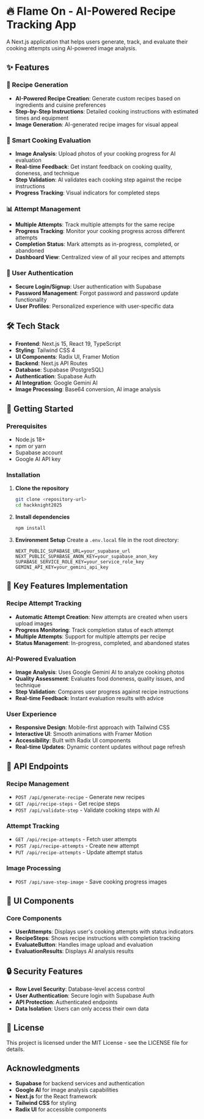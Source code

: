 # 🔥 Flame On - AI-Powered Recipe Tracking App

A Next.js application that helps users generate, track, and evaluate their cooking attempts using AI-powered image analysis.

## ✨ Features

### 🍳 Recipe Generation
- **AI-Powered Recipe Creation**: Generate custom recipes based on ingredients and cuisine preferences
- **Step-by-Step Instructions**: Detailed cooking instructions with estimated times and equipment
- **Image Generation**: AI-generated recipe images for visual appeal

### 📸 Smart Cooking Evaluation
- **Image Analysis**: Upload photos of your cooking progress for AI evaluation
- **Real-time Feedback**: Get instant feedback on cooking quality, doneness, and technique
- **Step Validation**: AI validates each cooking step against the recipe instructions
- **Progress Tracking**: Visual indicators for completed steps

### 📊 Attempt Management
- **Multiple Attempts**: Track multiple attempts for the same recipe
- **Progress Tracking**: Monitor your cooking progress across different attempts
- **Completion Status**: Mark attempts as in-progress, completed, or abandoned
- **Dashboard View**: Centralized view of all your recipes and attempts

### 🔐 User Authentication
- **Secure Login/Signup**: User authentication with Supabase
- **Password Management**: Forgot password and password update functionality
- **User Profiles**: Personalized experience with user-specific data

## 🛠️ Tech Stack

- **Frontend**: Next.js 15, React 19, TypeScript
- **Styling**: Tailwind CSS 4
- **UI Components**: Radix UI, Framer Motion
- **Backend**: Next.js API Routes
- **Database**: Supabase (PostgreSQL)
- **Authentication**: Supabase Auth
- **AI Integration**: Google Gemini AI
- **Image Processing**: Base64 conversion, AI image analysis

## 🚀 Getting Started

### Prerequisites
- Node.js 18+ 
- npm or yarn
- Supabase account
- Google AI API key

### Installation

1. **Clone the repository**
   ```bash
   git clone <repository-url>
   cd hackknight2025
   ```

2. **Install dependencies**
   ```bash
   npm install
   ```

3. **Environment Setup**
   Create a `.env.local` file in the root directory:
   ```env
   NEXT_PUBLIC_SUPABASE_URL=your_supabase_url
   NEXT_PUBLIC_SUPABASE_ANON_KEY=your_supabase_anon_key
   SUPABASE_SERVICE_ROLE_KEY=your_service_role_key
   GEMINI_API_KEY=your_gemini_api_key
   ```

  

## 🔧 Key Features Implementation

### Recipe Attempt Tracking
- **Automatic Attempt Creation**: New attempts are created when users upload images
- **Progress Monitoring**: Track completion status of each attempt
- **Multiple Attempts**: Support for multiple attempts per recipe
- **Status Management**: In-progress, completed, and abandoned states

### AI-Powered Evaluation
- **Image Analysis**: Uses Google Gemini AI to analyze cooking photos
- **Quality Assessment**: Evaluates food doneness, quality issues, and technique
- **Step Validation**: Compares user progress against recipe instructions
- **Real-time Feedback**: Instant evaluation results with advice

### User Experience
- **Responsive Design**: Mobile-first approach with Tailwind CSS
- **Interactive UI**: Smooth animations with Framer Motion
- **Accessibility**: Built with Radix UI components
- **Real-time Updates**: Dynamic content updates without page refresh


## 🔌 API Endpoints

### Recipe Management
- `POST /api/generate-recipe` - Generate new recipes
- `GET /api/recipe-steps` - Get recipe steps
- `POST /api/validate-step` - Validate cooking steps with AI

### Attempt Tracking
- `GET /api/recipe-attempts` - Fetch user attempts
- `POST /api/recipe-attempts` - Create new attempt
- `PUT /api/recipe-attempts` - Update attempt status

### Image Processing
- `POST /api/save-step-image` - Save cooking progress images

## 🎨 UI Components

### Core Components
- **UserAttempts**: Displays user's cooking attempts with status indicators
- **RecipeSteps**: Shows recipe instructions with completion tracking
- **EvaluateButton**: Handles image upload and evaluation
- **EvaluationResults**: Displays AI analysis results



## 🔒 Security Features

- **Row Level Security**: Database-level access control
- **User Authentication**: Secure login with Supabase Auth
- **API Protection**: Authenticated endpoints
- **Data Isolation**: Users can only access their own data


## 📝 License

This project is licensed under the MIT License - see the LICENSE file for details.

## Acknowledgments

- **Supabase** for backend services and authentication
- **Google AI** for image analysis capabilities
- **Next.js** for the React framework
- **Tailwind CSS** for styling
- **Radix UI** for accessible components

